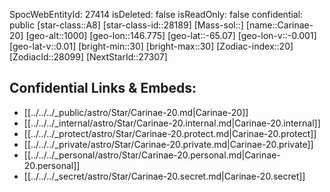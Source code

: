 ﻿---
location: [-65.07,146.775,1000]
type: Station
tags:
- astro/Star

---
SpocWebEntityId: 27414
isDeleted: false
isReadOnly: false
confidential: public
[star-class::A8]
[star-class-id::28189]
[Mass-sol::]
[name::Carinae-20]
[geo-alt::1000]
[geo-lon::146.775]
[geo-lat::-65.07]
[geo-lon-v::-0.001]
[geo-lat-v::0.01]
[bright-min::30]
[bright-max::30]
[Zodiac-index::20]
[ZodiacId::28099]
[NextStarId::27307]



## Confidential Links & Embeds: 
- [[../../../_public/astro/Star/Carinae-20.md|Carinae-20]] 
- [[../../../_internal/astro/Star/Carinae-20.internal.md|Carinae-20.internal]] 
- [[../../../_protect/astro/Star/Carinae-20.protect.md|Carinae-20.protect]] 
- [[../../../_private/astro/Star/Carinae-20.private.md|Carinae-20.private]] 
- [[../../../_personal/astro/Star/Carinae-20.personal.md|Carinae-20.personal]] 
- [[../../../_secret/astro/Star/Carinae-20.secret.md|Carinae-20.secret]]

